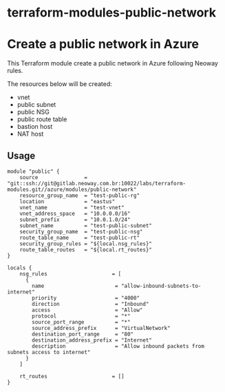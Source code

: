 # terraform-modules-public-network #

Create a public network in Azure
==============================================================================

This Terraform module create a public network in Azure following Neoway rules.

The resources below will be created:

 * vnet
 * public subnet
 * public NSG
 * public route table
 * bastion host
 * NAT host

Usage
-----

```hcl
module "public" {
    source               = "git::ssh://git@gitlab.neoway.com.br:10022/labs/terraform-modules.git//azure/modules/public-network"
    resource_group_name  = "test-public-rg"
    location             = "eastus"
    vnet_name            = "test-vnet"
    vnet_address_space   = "10.0.0.0/16"
    subnet_prefix        = "10.0.1.0/24"
    subnet_name          = "test-public-subnet"
    security_group_name  = "test-public-nsg"
    route_table_name     = "test-public-rt"
    security_group_rules = "${local.nsg_rules}"
    route_table_routes   = "${local.rt_routes}"
}

locals {
    nsg_rules                     = [
      {
        name                       = "allow-inbound-subnets-to-internet"
        priority                   = "4000"
        direction                  = "Inbound"
        access                     = "Allow"
        protocol                   = "*"
        source_port_range          = "*"
        source_address_prefix      = "VirtualNetwork"
        destination_port_range     = "80"
        destination_address_prefix = "Internet"
        description                = "Allow inbound packets from subnets access to internet"
      }
    ]

    rt_routes                     = []
}
```

